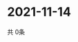 # 2021-11-14
  共 0条

  <!-- BEGIN -->
  <!-- 最后更新时间Sun Nov 14 2021 05:02:49 GMT+0000 (Coordinated Universal Time) -->
  
  <!-- END -->
  
  